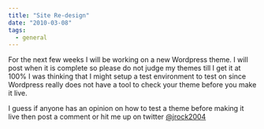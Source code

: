```yaml
---
title: "Site Re-design"
date: "2010-03-08"
tags:
  - general
---
```


For the next few weeks I will be working on a new Wordpress theme. I will post when it is complete so please do not judge my themes till I get it at 100% I was thinking that I might setup a test environment to test on since Wordpress really does not have a tool to check your theme before you make it live.

I guess if anyone has an opinion on how to test a theme before making it live then post a comment or hit me up on twitter [@jrock2004](http://twitter.com/jrock2004 "@jrock2004")
